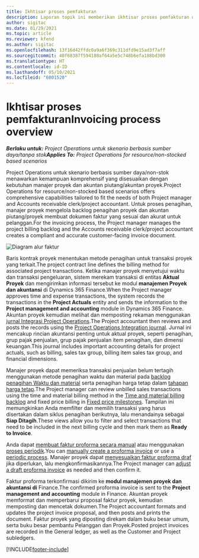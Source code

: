 ```yaml
---
title: Ikhtisar proses pemfakturan
description: Laporan topik ini memberikan ikhtisar proses pemfakturan di Project Operations untuk skenario berbasis sumber daya/non-stok.
author: sigitac
ms.date: 01/29/2021
ms.topic: article
ms.reviewer: kfend
ms.author: sigitac
ms.openlocfilehash: 13f16d42ffdc0a9a6f369c311dfd9e15ad3f7aff
ms.sourcegitcommit: 40f68387f594180af64a5e5c748b6efa188bd300
ms.translationtype: HT
ms.contentlocale: id-ID
ms.lasthandoff: 05/10/2021
ms.locfileid: "6001520"
---
```

# <a name="invoicing-process-overview"></a><span data-ttu-id="2bc2d-103">Ikhtisar proses pemfakturan</span><span class="sxs-lookup"><span data-stu-id="2bc2d-103">Invoicing process overview</span></span>

<span data-ttu-id="2bc2d-104">_**Berlaku untuk:** Project Operations untuk skenario berbasis sumber daya/tanpa stok_</span><span class="sxs-lookup"><span data-stu-id="2bc2d-104">_**Applies To:** Project Operations for resource/non-stocked based scenarios_</span></span>

<span data-ttu-id="2bc2d-105">Project Operations untuk skenario berbasis sumber daya/non-stok menawarkan kemampuan komprehensif yang disesuaikan dengan kebutuhan manajer proyek dan akuntan piutang/akuntan proyek.</span><span class="sxs-lookup"><span data-stu-id="2bc2d-105">Project Operations for resource/non-stocked based scenarios offers comprehensive capabilities tailored to fit the needs of both Project manager and Accounts receivable clerk/project accountant.</span></span> <span data-ttu-id="2bc2d-106">Untuk proses penagihan, manajer proyek mengelola backlog penagihan proyek dan akuntan piutang/proyek membuat dokumen faktur yang sesuai dan akurat untuk pelanggan.</span><span class="sxs-lookup"><span data-stu-id="2bc2d-106">For the invoicing process, the Project manager manages the project billing backlog and the Accounts receivable clerk/project accountant creates a compliant and accurate customer-facing invoice document.</span></span>

![Diagram alur faktur](./media/invoicing-flow.png)

<span data-ttu-id="2bc2d-108">Baris kontrak proyek menentukan metode penagihan untuk transaksi proyek yang terkait.</span><span class="sxs-lookup"><span data-stu-id="2bc2d-108">The project contract line defines the billing method for associated project transactions.</span></span> <span data-ttu-id="2bc2d-109">Ketika manajer proyek menyetujui waktu dan transaksi pengeluaran, sistem merekam transaksi di entitas **Aktual Proyek** dan mengirimkan informasi tersebut ke modul **manajemen Proyek dan akuntansi** di Dynamics 365 Finance.</span><span class="sxs-lookup"><span data-stu-id="2bc2d-109">When the Project manager approves time and expense transactions, the system records the transactions in the **Project Actuals** entity and sends the information to the **Project management and accounting** module in Dynamics 365 Finance.</span></span> <span data-ttu-id="2bc2d-110">Akuntan proyek kemudian melihat dan memposting rekaman menggunakan [jurnal Integrasi Project Operations](../project-accounting/project-operations-integration-journal.md).</span><span class="sxs-lookup"><span data-stu-id="2bc2d-110">The Project accountant then reviews and posts the records using the [Project Operations Integration journal](../project-accounting/project-operations-integration-journal.md).</span></span> <span data-ttu-id="2bc2d-111">Jurnal ini mencakup rincian akuntansi penting untuk aktual proyek, seperti penagihan, grup pajak penjualan, grup pajak penjualan item penagihan, dan dimensi keuangan.</span><span class="sxs-lookup"><span data-stu-id="2bc2d-111">This journal includes important accounting details for project actuals, such as billing, sales tax group, billing item sales tax group, and financial dimensions.</span></span>

<span data-ttu-id="2bc2d-112">Manajer proyek dapat memeriksa transaksi penjualan belum tertagih menggunakan metode penagihan waktu dan material pada [backlog penagihan Waktu dan material](../proforma-invoicing/manage-billing-backlog.md#time-and-material-billing-backlog) serta penagihan harga tetap dalam [tahapan harga tetap](../proforma-invoicing/manage-billing-backlog.md#fixed-price-milestones).</span><span class="sxs-lookup"><span data-stu-id="2bc2d-112">The Project manager can review unbilled sales transactions using the time and material billing method in the [Time and material billing backlog](../proforma-invoicing/manage-billing-backlog.md#time-and-material-billing-backlog) and fixed price billing in [Fixed price milestones](../proforma-invoicing/manage-billing-backlog.md#fixed-price-milestones).</span></span> <span data-ttu-id="2bc2d-113">Tampilan ini memungkinkan Anda memfilter dan memilih transaksi yang harus disertakan dalam siklus penagihan berikutnya, lalu menandainya sebagai **Siap Ditagih**.</span><span class="sxs-lookup"><span data-stu-id="2bc2d-113">These views allow you to filter and select transactions that need to be included in the next billing cycle and then mark them as **Ready to Invoice**.</span></span>

<span data-ttu-id="2bc2d-114">Anda dapat [membuat faktur proforma secara manual](../proforma-invoicing/create-manual-proforma-invoice.md) atau menggunakan [proses periodik](../proforma-invoicing/configure-automated-invoice-creation.md).</span><span class="sxs-lookup"><span data-stu-id="2bc2d-114">You can [manually create a proforma invoice](../proforma-invoicing/create-manual-proforma-invoice.md) or use a [periodic process](../proforma-invoicing/configure-automated-invoice-creation.md).</span></span> <span data-ttu-id="2bc2d-115">Manajer proyek dapat [menyesuaikan faktur proforma draf](../proforma-invoicing/manage-proforma-invoice.md) jika diperlukan, lalu mengkonfirmasikannya.</span><span class="sxs-lookup"><span data-stu-id="2bc2d-115">The Project manager can [adjust a draft proforma invoice](../proforma-invoicing/manage-proforma-invoice.md) as needed and then confirm it.</span></span>

<span data-ttu-id="2bc2d-116">Faktur proforma terkonfirmasi dikirim ke **modul manajemen proyek dan akuntansi di** Finance.</span><span class="sxs-lookup"><span data-stu-id="2bc2d-116">The confirmed proforma invoice is sent to the **Project management and accounting** module in Finance.</span></span> <span data-ttu-id="2bc2d-117">Akuntan proyek memformat dan memperbarui proposal faktur proyek, kemudian memposting dan mencetak dokumen.</span><span class="sxs-lookup"><span data-stu-id="2bc2d-117">The Project accountant formats and updates the project invoice proposal, and then posts and prints the document.</span></span> <span data-ttu-id="2bc2d-118">Faktur proyek yang diposting direkam dalam buku besar umum, serta buku besar pembantu Pelanggan dan Proyek.</span><span class="sxs-lookup"><span data-stu-id="2bc2d-118">Posted project invoices are recorded in the General ledger, as well as the Customer and Project subledgers.</span></span>


[!INCLUDE[footer-include](../includes/footer-banner.md)]